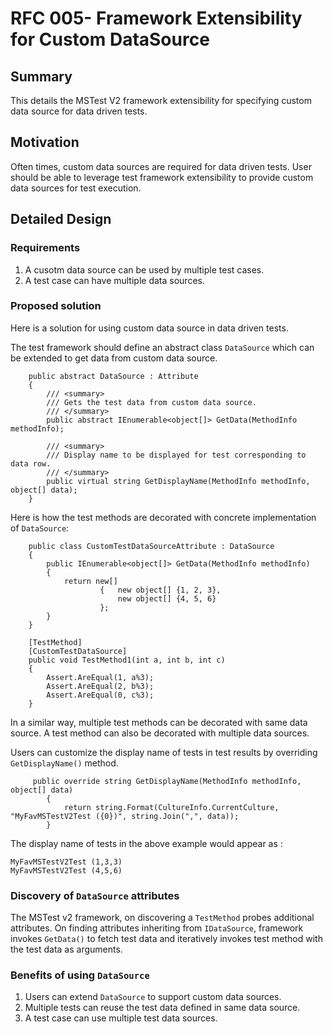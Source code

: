 # RFC 005- Framework Extensibility for Custom DataSource

## Summary
This details the MSTest V2 framework extensibility for specifying custom data source for data driven tests.

## Motivation
Often times, custom data sources are required for data driven tests. User should be able to leverage test framework extensibility to provide custom data sources for test execution.

## Detailed Design

### Requirements
1. A cusotm data source can be used by multiple test cases. 
2. A test case can have multiple data sources.

### Proposed solution
Here is a solution for using custom data source in data driven tests.

The test framework should define an abstract class `DataSource` which can be extended to get data from custom data source.
```
    public abstract DataSource : Attribute
    {
        /// <summary>
        /// Gets the test data from custom data source.
        /// </summary>
        public abstract IEnumerable<object[]> GetData(MethodInfo methodInfo);

        /// <summary>
        /// Display name to be displayed for test corresponding to data row.
        /// </summary>
        public virtual string GetDisplayName(MethodInfo methodInfo, object[] data);
    }
```

Here is how the test methods are decorated with concrete implementation of `DataSource`:
```
    public class CustomTestDataSourceAttribute : DataSource
    {
        public IEnumerable<object[]> GetData(MethodInfo methodInfo)
        {
            return new[]
                    {   new object[] {1, 2, 3},
                        new object[] {4, 5, 6}
                    };
        }
    }
```

```
    [TestMethod]
    [CustomTestDataSource]
    public void TestMethod1(int a, int b, int c)
    {
        Assert.AreEqual(1, a%3);
        Assert.AreEqual(2, b%3);
        Assert.AreEqual(0, c%3);
    }
```
In a similar way, multiple test methods can be decorated with same data source.
A test method can also be decorated with multiple data sources.

Users can customize the display name of tests in test results by overriding `GetDisplayName()` method.
```
     public override string GetDisplayName(MethodInfo methodInfo, object[] data)
        {
            return string.Format(CultureInfo.CurrentCulture, "MyFavMSTestV2Test ({0})", string.Join(",", data));
        }
```

The display name of tests in the above example would appear as :
```
MyFavMSTestV2Test (1,3,3)
MyFavMSTestV2Test (4,5,6)
```

###  Discovery of `DataSource` attributes
The MSTest v2 framework, on discovering a `TestMethod` probes additional attributes. On finding attributes inheriting from `IDataSource`, framework invokes `GetData()` to fetch test data and iteratively invokes test method with the test data as arguments.

### Benefits of using `DataSource`
1. Users can extend `DataSource` to support custom data sources.
2. Multiple tests can reuse the test data defined in same data source.
3. A test case can use multiple test data sources.
